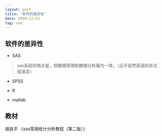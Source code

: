 ```yaml
---
layout: post
title: "软件的差异性"
date: 2019-11-23
tag: sas
---
```








## 软件的差异性

-  SAS

  > sas系统的特点是，把数据管理和数据分析融为一体，（近乎自然英语的非过程语言）

- SPSS

- R

- matlab



## 教材

胡良平	《sas常用统计分析教程（第二版）》





